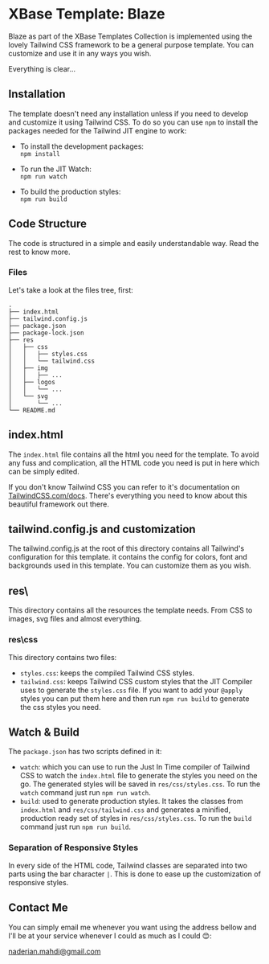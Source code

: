 # XBase Template: Blaze

Blaze as part of the XBase Templates Collection is implemented using the lovely Tailwind CSS framework to be a general purpose template. You can customize and use it in any ways you wish.

Everything is clear...

## Installation

The template doesn't need any installation unless if you need to develop and customize it using Tailwind CSS. To do so you can use `npm` to install the packages needed for the Tailwind JIT engine to work:

* To install the development packages:  
``` npm install ```

* To run the JIT Watch:  
``` npm run watch ```

* To build the production styles:  
``` npm run build ```

## Code Structure

The code is structured in a simple and easily understandable way. Read the rest to know more.

### Files

Let's take a look at the files tree, first:
```
.
├── index.html
├── tailwind.config.js
├── package.json
├── package-lock.json
├── res
│   ├── css
│   │   ├── styles.css
│   │   └── tailwind.css
│   ├── img
│   │   ├── ...
│   ├── logos
│   │   └── ...
│   └── svg
│       └── ...
└── README.md
```

## index.html

The `index.html` file contains all the html you need for the template. To avoid any fuss and complication, all the HTML code you need is put in here which can be simply edited. 

If you don't know Tailwind CSS you can refer to it's documentation on [TailwindCSS.com/docs](https://tailwindcss.com/docs). There's everything you need to know about this beautiful framework out there.

## tailwind.config.js and customization

The tailwind.config.js at the root of this directory contains all Tailwind's configuration for this template. it contains the config for colors, font and backgrounds used in this template. You can customize them as you wish.

## res\

This directory contains all the resources the template needs. From CSS to images, svg files and almost everything.

### res\css

This directory contains two files:

* `styles.css`: keeps the compiled Tailwind CSS styles.
* `tailwind.css`: keeps Tailwind CSS custom styles that the JIT Compiler uses to generate the `styles.css` file. If you want to add your `@apply` styles you can put them here and then run `npm run build` to generate the css styles you need.

## Watch & Build

The `package.json` has two scripts defined in it:

* `watch`: which you can use to run the Just In Time compiler of Tailwind CSS to watch the `index.html` file to generate the styles you need on the go. The generated styles will be saved in `res/css/styles.css`. To run the `watch` command just run `npm run watch`.
* `build`: used to generate production styles. It takes the classes from `index.html` and `res/css/tailwind.css` and generates a minified, production ready set of styles in `res/css/styles.css`. To run the `build` command just run `npm run build`.

### Separation of Responsive Styles

In every side of the HTML code, Tailwind classes are separated into two parts using the bar character `|`. This is done to ease up the customization of responsive styles.

## Contact Me

You can simply email me whenever you want using the address bellow and I'll be at your service whenever I could as much as I could 😊:  

[naderian.mahdi@gmail.com](mailto:naderian.mahdi@gmail.com)

